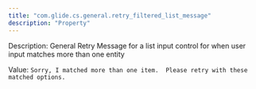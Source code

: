 ```yaml
---
title: "com.glide.cs.general.retry_filtered_list_message"
description: "Property"
---
```


Description: General Retry Message for a list input control for when user input matches more than one entity

Value: `Sorry, I matched more than one item.  Please retry with these matched options.`